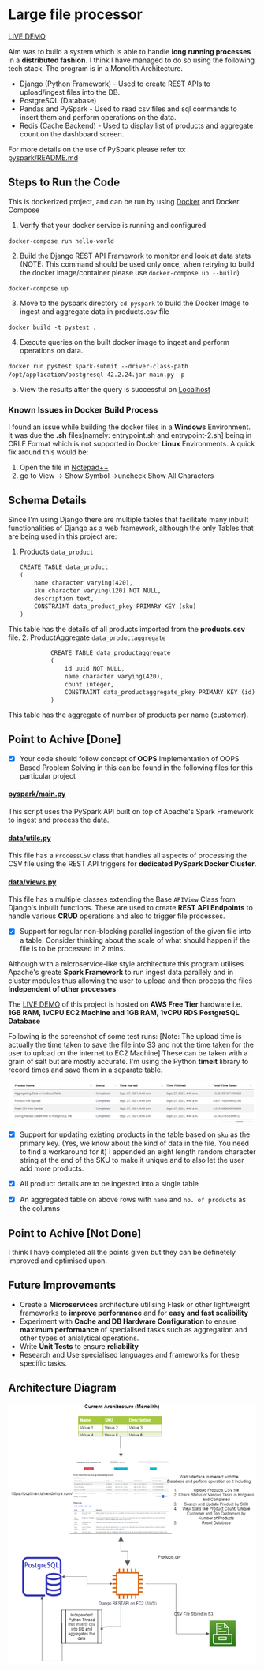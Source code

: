 # **Large file processor**

[LIVE DEMO](https://postman.ishantdahiya.com/)

Aim was to build a system which is able to handle **long running processes** in a **distributed fashion.** I think I have managed to do so using the following tech stack. The program is in a Monolith Architecture.

 - Django (Python Framework) - Used to create REST APIs to upload/ingest files into the DB.
 - PostgreSQL (Database)
 - Pandas and PySpark - Used to read csv files and sql commands to insert them and perform operations on the data.
 - Redis (Cache Backend) - Used to display list of products and aggregate count on the dashboard screen.

For more details on the use of PySpark please refer to: [pyspark/README.md](pyspark/README.md)

## Steps to Run the Code

This is dockerized project, and can be run by using [Docker](https://www.docker.com/) and Docker Compose

 1. Verify that your docker service is running and configured <br/>

`docker-compose run hello-world`

2. Build the Django REST API Framework to monitor and look at data stats (NOTE: This command should be used only once, when retrying to build the docker image/container please use `docker-compose up --build`)<br/>

`docker-compose up`

3. Move to the pyspark directory `cd pyspark` to build the Docker Image to ingest and aggregate data in products.csv file <br/>

`docker build -t pystest .`

4. Execute queries on the built docker image to ingest and perform operations on data.

`docker run pystest spark-submit --driver-class-path /opt/application/postgresql-42.2.24.jar main.py -p`

5. View the results after the query is successful on [Localhost](http://127.0.0.1:8000/)

### Known Issues in Docker Build Process

I found an issue while building the docker files in a **Windows** Environment. It was due the **.sh** files[namely: entrypoint.sh and entrypoint-2.sh] being in CRLF Format which is not supported in Docker **Linux** Environments. A quick fix around this would be:
1. Open the file in [Notepad++](https://notepad-plus-plus.org/downloads/)
2. go to View -> Show Symbol ->uncheck Show All Characters

## Schema Details

Since I'm using Django there are multiple tables that facilitate many inbuilt functionalities of Django as a web framework, although the only Tables that are being used in this project are:

1. Products `data_product`
	```
	CREATE TABLE data_product
	(
	    name character varying(420),
	    sku character varying(120) NOT NULL,
	    description text,
	    CONSTRAINT data_product_pkey PRIMARY KEY (sku)
	)

	```
This table has the details of all products imported from the **products.csv** file.
2. ProductAggregate `data_productaggregate`
```
			CREATE TABLE data_productaggregate
			(
				id uuid NOT NULL,
			    name character varying(420),
			    count integer,
			    CONSTRAINT data_productaggregate_pkey PRIMARY KEY (id)
			)
```
This table has the aggregate of number of products per name (customer).

## Point to Achive [Done]

 - [x] Your code should follow concept of **OOPS**
		 Implementation of OOPS Based Problem Solving in this can be found in the following files for this particular project
#### [pyspark/main.py](pyspark/main.py)
This script uses the PySpark API built on top of Apache's Spark Framework to ingest and process the data.

#### [data/utils.py](data/utils.py)
This file has a `ProcessCSV` class that handles all aspects of processing the CSV file using the REST API triggers for **dedicated PySpark Docker Cluster**.


#### [data/views.py](data/views.py)
This file has a multiple classes extending the Base `APIView` Class from Django's inbuilt functions. These are used to create **REST API Endpoints** to handle various **CRUD** operations and also to trigger file processes.

 - [x] Support for regular non-blocking parallel ingestion of the given file into a table. Consider thinking about the scale of what should happen if the file is to be processed in 2 mins.

Although with a microservice-like style architecture this program utilises Apache's greate **Spark Framework** to run ingest data parallely and in cluster modules thus allowing the user to upload and then process the files **Independent of other processes**

The [LIVE DEMO](https://postman.ishantdahiya.com/) of this project is hosted on **AWS Free Tier** hardware i.e. **1GB RAM, 1vCPU EC2 Machine and 1GB RAM, 1vCPU RDS PostgreSQL Database**

Following is the screenshot of some test runs: [Note: The upload time is actually the time taken to save the file into S3 and not the time taken for the user to upload on the internet to EC2 Machine] These can be taken with a grain of salt but are mostly accurate. I'm using the Python **timeit** library to record times and save them in a separate table.

![Image](postman_stats.png?raw=true)

 - [x] Support for updating existing products in the table based on `sku` as the primary key. (Yes, we know about the kind of data in the file. You need to find a workaround for it)
 I appended an eight length random character string at the end of the SKU to make it unique and to also let the user add more products.
 
 - [x] All product details are to be ingested into a single table
 - [x] An aggregated table on above rows with `name` and `no. of products` as the columns
	
## Point to Achive [Not Done]

I think I have completed all the points given but they can be definetely improved and optimised upon.
## Future Improvements

 - Create a **Microservices** architecture utilising Flask or other lightweight frameworks to **improve performance** and for **easy and fast scalibility**
 - Experiment with **Cache and DB Hardware Configuration** to ensure **maximum performance** of specialised tasks such as aggregation and other types of anlalytical operations.
 - Write **Unit Tests**  to ensure **reliability**
 - Research and Use specialised languages  and frameworks for these specific tasks.


## Architecture Diagram

![Image](architechture.png?raw=true)